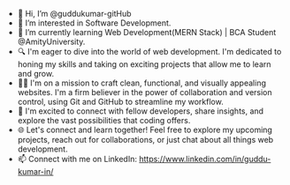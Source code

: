 - 👋 Hi, I’m @guddukumar-gitHub
- 👀 I’m interested in Software Development.
- 🌱 I’m currently learning Web Development(MERN Stack) | BCA Student @AmityUniversity.
- 🔍 I'm eager to dive into the world of web development. I'm dedicated to honing my skills and taking on exciting projects that allow me to learn and grow.
- 👨‍💻 I'm on a mission to craft clean, functional, and visually appealing websites. I'm a firm believer in the power of collaboration and version control, using Git 
      and GitHub to streamline my workflow.
- 💞️ I'm excited to connect with fellow developers, share insights, and explore the vast possibilities that coding offers.
- 🌐 Let's connect and learn together! Feel free to explore my upcoming projects, reach out for collaborations, or just chat about all things web development.
- 📫 Connect with me on LinkedIn: https://www.linkedin.com/in/guddu-kumar-in/

<!---
guddukumar-gitHub/guddukumar-gitHub is a ✨ special ✨ repository because its `README.md` (this file) appears on your GitHub profile.
You can click the Preview link to take a look at your changes.
--->
